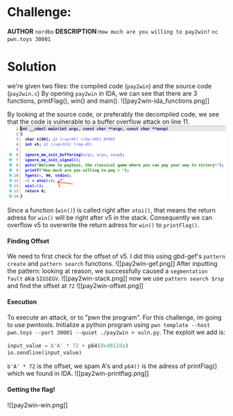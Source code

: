 # Challenge:

**AUTHOR**
`nordbo`
**DESCRIPTION**
`How much are you willing to pay2win?`
`nc pwn.toys 30001`

# Solution

we're given two files: the compiled code (`pay2win`) and the source code (`pay2win.c`)
By opening `pay2win` in IDA, we can see that there are 3 functions, printFlag(), win() and main().
![[pay2win-ida_functions.png]]

By looking at the source code, or preferably the decompiled code, we see that the code is vulnerable to a buffer overflow attack on line 11.
![ida](pwn/images/pay2win-decompile.png)

Since a function (`win()`) is called right after `atoi()`, that means the return adress for `win()` will be right after v5 in the stack. Consequently we can overflow v5 to overwrite the return adress for `win()` to `printFlag()`.

#### Finding Offset

We need to first check for the offset of v5. I did this using gbd-gef's `pattern create` and `pattern search` functions.
![[pay2win-gef.png]]
After inputting the pattern:
looking at reason, we successfully caused a `segmentation fault` aka `SIGSEGV`.
![[pay2win-stack.png]]
now we use `pattern search $rsp` and find the offset at `72`
![[pay2win-offset.png]]

#### Execution

To execute an attack, or to "pwn the program". For this challenge, im going to use pwntools. 
Initialize a python program using `pwn template --host pwn.toys --port 30001 --quiet ./pay2win > vuln.py`. The exploit we add is:
```py
input_value = b'A' * 72 + p64(0x4012da)
io.sendline(input_value)
```

`b'A' * 72` is the offset, we spam A's and `p64()` is the adress of printFlag() which we found in IDA.
![[pay2win-printflag.png]]

#### Getting the flag!

![[pay2win-win.png]]
